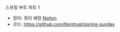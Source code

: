 스프링 부트 파트 1

- 정리: 정리 예정 [Notion](https://nontrust.notion.site/2022-08-1dbdb9f2893f4bb1bde922ecfd18dbf5)
- 코드: https://github.com/Nontrust/spring-sunday

